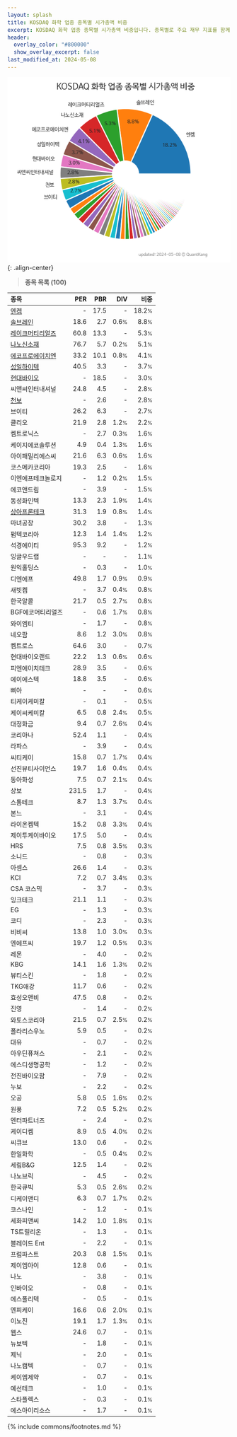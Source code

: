 ```yaml
---
layout: splash
title: KOSDAQ 화학 업종 종목별 시가총액 비중
excerpt: KOSDAQ 화학 업종 종목별 시가총액 비중입니다. 종목별로 주요 재무 지표를 함께 표시합니다.
header:
  overlay_color: "#800000"
  show_overlay_excerpt: false
last_modified_at: 2024-05-08
---
```



![KOSDAQ 화학 업종 종목별 시가총액 비중](/stats/sector/images/kosdaq_업종_화학_종목.png){: .align-center}


> **종목 목록 (100)**<a id="list"></a>

| **종목** | **PER** | **PBR** | **DIV** | **비중** |
| :------- | ------: | ------: | ------: | -------: |
| [엔켐](/348370/) | - | 17.5 | - | 18.2<small>%</small> |
| [솔브레인](/357780/) | 18.6 | 2.7 | 0.6<small>%</small> | 8.8<small>%</small> |
| [레이크머티리얼즈](/281740/) | 60.8 | 13.3 | - | 5.3<small>%</small> |
| [나노신소재](/121600/) | 76.7 | 5.7 | 0.2<small>%</small> | 5.1<small>%</small> |
| [에코프로에이치엔](/383310/) | 33.2 | 10.1 | 0.8<small>%</small> | 4.1<small>%</small> |
| [성일하이텍](/365340/) | 40.5 | 3.3 | - | 3.7<small>%</small> |
| [현대바이오](/048410/) | - | 18.5 | - | 3.0<small>%</small> |
| 씨앤씨인터내셔널 | 24.8 | 4.5 | - | 2.8<small>%</small> |
| [천보](/278280/) | - | 2.6 | - | 2.8<small>%</small> |
| 브이티 | 26.2 | 6.3 | - | 2.7<small>%</small> |
| 클리오 | 21.9 | 2.8 | 1.2<small>%</small> | 2.2<small>%</small> |
| 켐트로닉스 | - | 2.7 | 0.3<small>%</small> | 1.6<small>%</small> |
| 케이지에코솔루션 | 4.9 | 0.4 | 1.3<small>%</small> | 1.6<small>%</small> |
| 아이패밀리에스씨 | 21.6 | 6.3 | 0.6<small>%</small> | 1.6<small>%</small> |
| 코스메카코리아 | 19.3 | 2.5 | - | 1.6<small>%</small> |
| 이엔에프테크놀로지 | - | 1.2 | 0.2<small>%</small> | 1.5<small>%</small> |
| 에코앤드림 | - | 3.9 | - | 1.5<small>%</small> |
| 동성화인텍 | 13.3 | 2.3 | 1.9<small>%</small> | 1.4<small>%</small> |
| [상아프론테크](/089980/) | 31.3 | 1.9 | 0.8<small>%</small> | 1.4<small>%</small> |
| 마녀공장 | 30.2 | 3.8 | - | 1.3<small>%</small> |
| 펌텍코리아 | 12.3 | 1.4 | 1.4<small>%</small> | 1.2<small>%</small> |
| 석경에이티 | 95.3 | 9.2 | - | 1.2<small>%</small> |
| 잉글우드랩 | - | - | - | 1.1<small>%</small> |
| 원익홀딩스 | - | 0.3 | - | 1.0<small>%</small> |
| 디엔에프 | 49.8 | 1.7 | 0.9<small>%</small> | 0.9<small>%</small> |
| 새빗켐 | - | 3.7 | 0.4<small>%</small> | 0.8<small>%</small> |
| 한국알콜 | 21.7 | 0.5 | 2.7<small>%</small> | 0.8<small>%</small> |
| BGF에코머티리얼즈 | - | 0.6 | 1.7<small>%</small> | 0.8<small>%</small> |
| 와이엠티 | - | 1.7 | - | 0.8<small>%</small> |
| 네오팜 | 8.6 | 1.2 | 3.0<small>%</small> | 0.8<small>%</small> |
| 켐트로스 | 64.6 | 3.0 | - | 0.7<small>%</small> |
| 현대바이오랜드 | 22.2 | 1.3 | 0.6<small>%</small> | 0.6<small>%</small> |
| 피엔에이치테크 | 28.9 | 3.5 | - | 0.6<small>%</small> |
| 에이에스텍 | 18.8 | 3.5 | - | 0.6<small>%</small> |
| 삐아 | - | - | - | 0.6<small>%</small> |
| 티케이케미칼 | - | 0.1 | - | 0.5<small>%</small> |
| 제이씨케미칼 | 6.5 | 0.8 | 2.4<small>%</small> | 0.5<small>%</small> |
| 대정화금 | 9.4 | 0.7 | 2.6<small>%</small> | 0.4<small>%</small> |
| 코리아나 | 52.4 | 1.1 | - | 0.4<small>%</small> |
| 라파스 | - | 3.9 | - | 0.4<small>%</small> |
| 씨티케이 | 15.8 | 0.7 | 1.7<small>%</small> | 0.4<small>%</small> |
| 선진뷰티사이언스 | 19.7 | 1.6 | 0.4<small>%</small> | 0.4<small>%</small> |
| 동아화성 | 7.5 | 0.7 | 2.1<small>%</small> | 0.4<small>%</small> |
| 상보 | 231.5 | 1.7 | - | 0.4<small>%</small> |
| 스톰테크 | 8.7 | 1.3 | 3.7<small>%</small> | 0.4<small>%</small> |
| 본느 | - | 3.1 | - | 0.4<small>%</small> |
| 라이온켐텍 | 15.2 | 0.8 | 3.3<small>%</small> | 0.4<small>%</small> |
| 제이투케이바이오 | 17.5 | 5.0 | - | 0.4<small>%</small> |
| HRS | 7.5 | 0.8 | 3.5<small>%</small> | 0.3<small>%</small> |
| 소니드 | - | 0.8 | - | 0.3<small>%</small> |
| 아셈스 | 26.6 | 1.4 | - | 0.3<small>%</small> |
| KCI | 7.2 | 0.7 | 3.4<small>%</small> | 0.3<small>%</small> |
| CSA 코스믹 | - | 3.7 | - | 0.3<small>%</small> |
| 잉크테크 | 21.1 | 1.1 | - | 0.3<small>%</small> |
| EG | - | 1.3 | - | 0.3<small>%</small> |
| 코디 | - | 2.3 | - | 0.3<small>%</small> |
| 비비씨 | 13.8 | 1.0 | 3.0<small>%</small> | 0.3<small>%</small> |
| 엔에프씨 | 19.7 | 1.2 | 0.5<small>%</small> | 0.3<small>%</small> |
| 레몬 | - | 4.0 | - | 0.2<small>%</small> |
| KBG | 14.1 | 1.6 | 1.3<small>%</small> | 0.2<small>%</small> |
| 뷰티스킨 | - | 1.8 | - | 0.2<small>%</small> |
| TKG애강 | 11.7 | 0.6 | - | 0.2<small>%</small> |
| 효성오앤비 | 47.5 | 0.8 | - | 0.2<small>%</small> |
| 진영 | - | 1.4 | - | 0.2<small>%</small> |
| 와토스코리아 | 21.5 | 0.7 | 2.5<small>%</small> | 0.2<small>%</small> |
| 폴라리스우노 | 5.9 | 0.5 | - | 0.2<small>%</small> |
| 대유 | - | 0.7 | - | 0.2<small>%</small> |
| 아우딘퓨쳐스 | - | 2.1 | - | 0.2<small>%</small> |
| 에스디생명공학 | - | 1.2 | - | 0.2<small>%</small> |
| 전진바이오팜 | - | 7.9 | - | 0.2<small>%</small> |
| 누보 | - | 2.2 | - | 0.2<small>%</small> |
| 오공 | 5.8 | 0.5 | 1.6<small>%</small> | 0.2<small>%</small> |
| 원풍 | 7.2 | 0.5 | 5.2<small>%</small> | 0.2<small>%</small> |
| 엔터파트너즈 | - | 2.4 | - | 0.2<small>%</small> |
| 케이디켐 | 8.9 | 0.5 | 4.0<small>%</small> | 0.2<small>%</small> |
| 씨큐브 | 13.0 | 0.6 | - | 0.2<small>%</small> |
| 한일화학 | - | 0.5 | 0.4<small>%</small> | 0.2<small>%</small> |
| 세림B&G | 12.5 | 1.4 | - | 0.2<small>%</small> |
| 나노브릭 | - | 4.5 | - | 0.2<small>%</small> |
| 한국큐빅 | 5.3 | 0.5 | 2.6<small>%</small> | 0.2<small>%</small> |
| 디케이앤디 | 6.3 | 0.7 | 1.7<small>%</small> | 0.2<small>%</small> |
| 코스나인 | - | 1.2 | - | 0.1<small>%</small> |
| 세화피앤씨 | 14.2 | 1.0 | 1.8<small>%</small> | 0.1<small>%</small> |
| TS트릴리온 | - | 1.3 | - | 0.1<small>%</small> |
| 블레이드 Ent | - | 2.2 | - | 0.1<small>%</small> |
| 프럼파스트 | 20.3 | 0.8 | 1.5<small>%</small> | 0.1<small>%</small> |
| 제이엠아이 | 12.8 | 0.6 | - | 0.1<small>%</small> |
| 나노 | - | 3.8 | - | 0.1<small>%</small> |
| 인바이오 | - | 0.8 | - | 0.1<small>%</small> |
| 에스폴리텍 | - | 0.5 | - | 0.1<small>%</small> |
| 엔피케이 | 16.6 | 0.6 | 2.0<small>%</small> | 0.1<small>%</small> |
| 이노진 | 19.1 | 1.7 | 1.3<small>%</small> | 0.1<small>%</small> |
| 웹스 | 24.6 | 0.7 | - | 0.1<small>%</small> |
| 뉴보텍 | - | 1.8 | - | 0.1<small>%</small> |
| 제닉 | - | 2.0 | - | 0.1<small>%</small> |
| 나노캠텍 | - | 0.7 | - | 0.1<small>%</small> |
| 케이엠제약 | - | 0.7 | - | 0.1<small>%</small> |
| 예선테크 | - | 1.0 | - | 0.1<small>%</small> |
| 스타플렉스 | - | 0.3 | - | 0.1<small>%</small> |
| 에스아이리소스 | - | 1.7 | - | 0.1<small>%</small> |

{% include commons/footnotes.md %}